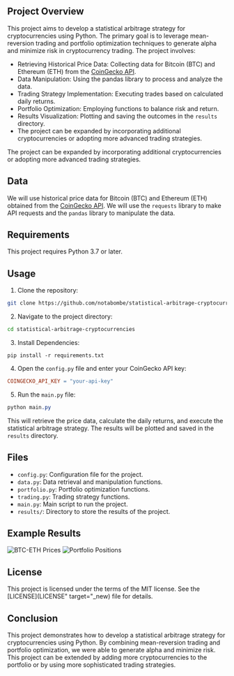 ## Project Overview
This project aims to develop a statistical arbitrage strategy for cryptocurrencies using Python. The primary goal is to leverage mean-reversion trading and portfolio optimization techniques to generate alpha and minimize risk in cryptocurrency trading. The project involves:

- Retrieving Historical Price Data: Collecting data for Bitcoin (BTC) and Ethereum (ETH) from the <a href="https://www.coingecko.com/api/documentations/v3" target="_new">CoinGecko API</a>.
- Data Manipulation: Using the pandas library to process and analyze the data.
- Trading Strategy Implementation: Executing trades based on calculated daily returns.
- Portfolio Optimization: Employing functions to balance risk and return.
- Results Visualization: Plotting and saving the outcomes in the `results` directory.
- The project can be expanded by incorporating additional cryptocurrencies or adopting more advanced trading strategies.

The project can be expanded by incorporating additional cryptocurrencies or adopting more advanced trading strategies.

## Data
We will use historical price data for Bitcoin (BTC) and Ethereum (ETH) obtained from the <a href="https://www.coingecko.com/api/documentations/v3" target="_new">CoinGecko API</a>. We will use the `requests` library to make API requests and the `pandas` library to manipulate the data.

## Requirements
This project requires Python 3.7 or later.

## Usage

1. Clone the repository:
```bash
git clone https://github.com/notabombe/statistical-arbitrage-cryptocurrencies.git

```
2. Navigate to the project directory:

```bash
cd statistical-arbitrage-cryptocurrencies

```
3. Install Dependencies:

```
pip install -r requirements.txt
```

4. Open the `config.py` file and enter your CoinGecko API key:
   
```makefile
COINGECKO_API_KEY = "your-api-key"

```
5. Run the `main.py` file:
   
```css
python main.py

```
This will retrieve the price data, calculate the daily returns, and execute the statistical arbitrage strategy. The results will be plotted and saved in the `results` directory.

## Files
* `config.py`: Configuration file for the project.
* `data.py`: Data retrieval and manipulation functions.
* `portfolio.py`: Portfolio optimization functions.
* `trading.py`: Trading strategy functions.
* `main.py`: Main script to run the project.
* `results/`: Directory to store the results of the project.

## Example Results
<img src="https://i.imgur.com/vYbhF22.png" alt="BTC-ETH Prices">
<img src="https://i.imgur.com/iwpZiKw.png" alt="Portfolio Positions">

## License
This project is licensed under the terms of the MIT license. See the [LICENSE](LICENSE" target="_new) file for details.

## Conclusion
This project demonstrates how to develop a statistical arbitrage strategy for cryptocurrencies using Python. By combining mean-reversion trading and portfolio optimization, we were able to generate alpha and minimize risk. This project can be extended by adding more cryptocurrencies to the portfolio or by using more sophisticated trading strategies.

